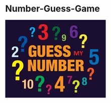 # Number-Guess-Game
![Logo](https://github.com/Mustaqeem-Codes/Number-Guess-Game/blob/main/Poster.jpg)

